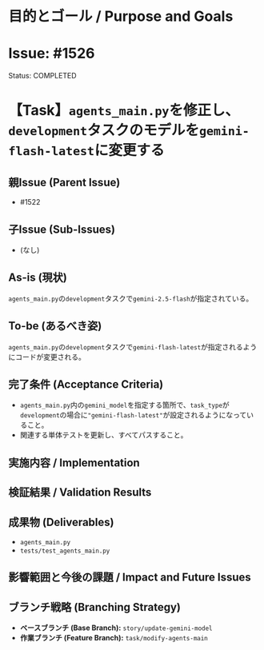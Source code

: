 # 目的とゴール / Purpose and Goals
# Issue: #1526
Status: COMPLETED
# 【Task】`agents_main.py`を修正し、`development`タスクのモデルを`gemini-flash-latest`に変更する

## 親Issue (Parent Issue)
- #1522

## 子Issue (Sub-Issues)
- (なし)

## As-is (現状)
`agents_main.py`の`development`タスクで`gemini-2.5-flash`が指定されている。

## To-be (あるべき姿)
`agents_main.py`の`development`タスクで`gemini-flash-latest`が指定されるようにコードが変更される。

## 完了条件 (Acceptance Criteria)
- `agents_main.py`内の`gemini_model`を指定する箇所で、`task_type`が`development`の場合に`"gemini-flash-latest"`が設定されるようになっていること。
- 関連する単体テストを更新し、すべてパスすること。

## 実施内容 / Implementation

## 検証結果 / Validation Results

## 成果物 (Deliverables)
- `agents_main.py`
- `tests/test_agents_main.py`

## 影響範囲と今後の課題 / Impact and Future Issues

## ブランチ戦略 (Branching Strategy)
- **ベースブランチ (Base Branch):** `story/update-gemini-model`
- **作業ブランチ (Feature Branch):** `task/modify-agents-main`
